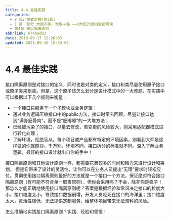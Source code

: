 ```yaml
---
title: 4.4 最佳实践
categories: 
  - 8 设计模式之禅(第2版)
  - 1 第一部分 大旗不挥，谁敢冲锋 ——6大设计原则全新解读
  - 第4章 接口隔离原则
abbrlink: 674bad83
date: 2019-09-17 12:26:03
updated: 2021-09-30 15:39:02
---
```

# 4.4 最佳实践 #
接口隔离原则是对接口的定义，同时也是对类的定义，接口和类尽量使用原子接口或原子类来组装。但是，这个原子该怎么划分是设计模式中的一大难题，在实践中可以根据以下几个规则来衡量：

- 一个接口只服务于一个子模块或业务逻辑；
- 通过业务逻辑压缩接口中的public方法，接口时常去回顾，尽量让接口达到“满身筋骨肉”，而不是“肥嘟嘟”的一大堆方法；
- 已经被污染了的接口，尽量去修改，若变更的风险较大，则采用适配器模式进行转化处理；
- 了解环境，拒绝盲从。每个项目或产品都有特定的环境因素，别看到大师是这样做的你就照抄。千万别，环境不同，接口拆分的标准就不同。深入了解业务逻辑，最好的接口设计就出自你的手中！

接口隔离原则和其他设计原则一样，都需要花费较多的时间和精力来进行设计和筹划， 但是它带来了设计的灵活性，让你可以在业务人员提出“无理”要求时轻松应付。贯彻使用接口隔离原则最好的方法就是一个接口一个方法，保证绝对符合接口隔离原则（有可能不符合单一职责原则），但你会采用吗？不会，除非你是疯子！那怎么才能正确地使用接口隔离原则呢？答案是根据经验和常识决定接口的粒度大小，接口粒度太小，导致接口数据剧增，开发人员呛死在接口的海洋里；接口粒度太大，灵活性降低，无法提供定制服务，给整体项目带来无法预料的风险。

怎么准确地实践接口隔离原则？实践、经验和领悟！
